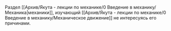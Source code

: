 Раздел [[Архив/Якута - лекции по механике/0 Введение в механику/Механика|механики]], изучающий [[Архив/Якута - лекции по механике/0 Введение в механику/Механическое движение]] не интересуясь его причинами.